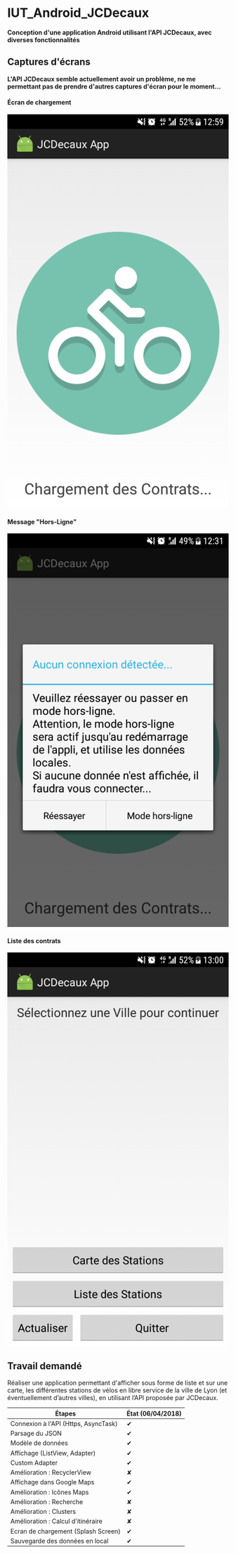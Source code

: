 # IUT_Android_JCDecaux

**Conception d'une application Android utilisant l'API JCDecaux, avec diverses fonctionnalités**

## Captures d'écrans

**L'API JCDecaux semble actuellement avoir un problème, ne me permettant pas de prendre d'autres captures d'écran pour le moment...**

#### Écran de chargement
![JCDecaux App - Splash Screen](ressources/screenshots/Screenshot_SplashScreen1.png)

#### Message "Hors-Ligne"
![JCDecaux App - Offline Message](ressources/screenshots/Screenshot_OfflineMessage.png)

#### Liste des contrats
![JCDecaux App - Contracts List](ressources/screenshots/Screenshot_ContractsList.png)

## Travail demandé

Réaliser une application permettant d'afficher sous forme de liste et sur une carte, les différentes stations de vélos en libre service de la ville de Lyon (et éventuellement d’autres villes), en utilisant l’API proposée par JCDecaux.

Étapes | État (06/04/2018)
-------- | -----
Connexion à l'API (Https, AsyncTask) | ✔
Parsage du JSON | ✔
Modèle de données | ✔
Affichage (ListView, Adapter) | ✔
Custom Adapter | ✔
Amélioration : RecyclerView | ✘
Affichage dans Google Maps | ✔
Amélioration : Icônes Maps | ✔
Amélioration : Recherche | ✘
Amélioration : Clusters | ✘
Amélioration : Calcul d'itinéraire | ✘
Ecran de chargement (Splash Screen) | ✔
Sauvegarde des données en local | ✔
